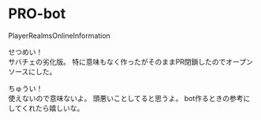 # PRO-bot
PlayerRealmsOnlineInformation

せつめい！<br>
サバチェの劣化版。
特に意味もなく作ったがそのままPR閉鎖したのでオープンソースにした。

ちゅうい！<br>
使えないので意味ないよ。
頭悪いことしてると思うよ。
bot作るときの参考にしてくれたら嬉しいな。
